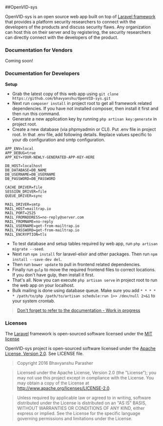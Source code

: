 ##OpenVID-sys

OpenVID-sys is an open source web app built on top of [Laravel framework](http://laravel.com) that provides a platform security researchers to connect with the developers of the products and discuss security flaws. Any organization can host this on their server and by registering, the security researchers can directly connect with the developers of the product.

### Documentation for Vendors

Coming soon!

### Documentation for Developers

**Setup**

* Grab the latest copy of this web app using `git clone https://github.com/bhavyanshu/OpenVID-sys.git`
* Next run `composer install` in project root to get all framework related dependencies. If you have not installed composer, then install it first and then run this command.
* Generate a new application key by running `php artisan key:generate` in project root.
* Create a new database (via phpmyadmin or CLI). Put .env file in project root. In that .env file, add following details. Replace values specific to your db configuration and smtp configuration.

```
APP_ENV=local
APP_DEBUG=true
APP_KEY=YOUR-NEWLY-GENERATED-APP-KEY-HERE

DB_HOST=localhost
DB_DATABASE=DB_NAME
DB_USERNAME=DB_USERNAME
DB_PASSWORD=DB_PASSWORD

CACHE_DRIVER=file
SESSION_DRIVER=file
QUEUE_DRIVER=sync

MAIL_DRIVER=smtp
MAIL_HOST=mailtrap.io
MAIL_PORT=2525
MAIL_FROMADDRESS=no-reply@server.com
MAIL_FROMNAME=no-reply
MAIL_USERNAME=get-from-mailtrap.io
MAIL_PASSWORD=get-from-mailtrap.io
MAIL_ENCRYPTION=tls
```
* To test database and setup tables required by web app, run `php artisan migrate --seed`.
* Next run `npm install` for laravel-elixir and other packages. Then run `npm install --save-dev del`.
* Then run `bower update` to pull in frontend related dependencies.
* Finally run `gulp` to move the required frontend files to correct locations. If you don't have gulp, then install it first.
* That's all. Now you can execute `php artisan serve` in project root to run the web app on your localhost.
* Bulk mailing is done using database queue. Make sure you add `* * * * * /path/to/php /path/to/artisan schedule:run 1>> /dev/null 2>&1` to your system crontab.


> [Don't forget to refer to the documentation - Work in progress](https://bhavyanshu.me/pages/openvid_sys/)

### Licenses

The [Laravel](http://laravel.com) framework is open-sourced software licensed under the [MIT license](http://opensource.org/licenses/MIT)

OpenVID-sys project is open-sourced software licensed under the [Apache License, Version 2.0](http://www.apache.org/licenses/LICENSE-2.0). See LICENSE file.

> Copyright 2016 Bhavyanshu Parasher

> Licensed under the Apache License, Version 2.0 (the "License"); you
may not use this project except in compliance with the License. You
may obtain a copy of the License at
> http://www.apache.org/licenses/LICENSE-2.0.

>Unless required by applicable law or agreed to in writing, software
distributed under the License is distributed on an "AS IS" BASIS,
WITHOUT WARRANTIES OR CONDITIONS OF ANY KIND, either express or
implied. See the License for the specific language governing
permissions and limitations under the License.
